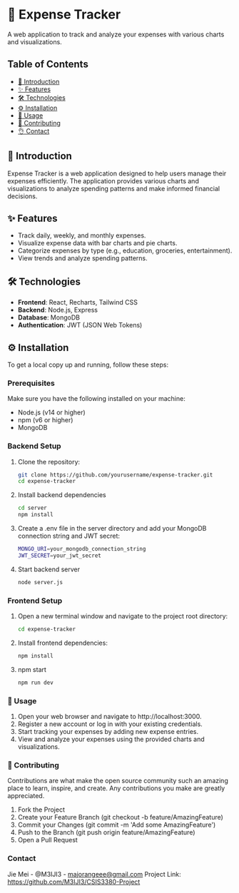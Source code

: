 # 💸 Expense Tracker

A web application to track and analyze your expenses with various charts and visualizations.

## Table of Contents

- [📖 Introduction](#introduction)
- [✨ Features](#features)
- [🛠 Technologies](#technologies)
- [⚙️ Installation](#installation)
- [🚀 Usage](#usage)
- [🤝 Contributing](#contributing)
- [👌 Contact](#contact)

## 📖 Introduction

Expense Tracker is a web application designed to help users manage their expenses efficiently. The application provides various charts and visualizations to analyze spending patterns and make informed financial decisions.

## ✨ Features

- Track daily, weekly, and monthly expenses.
- Visualize expense data with bar charts and pie charts.
- Categorize expenses by type (e.g., education, groceries, entertainment).
- View trends and analyze spending patterns.

## 🛠 Technologies

- **Frontend**: React, Recharts, Tailwind CSS
- **Backend**: Node.js, Express
- **Database**: MongoDB
- **Authentication**: JWT (JSON Web Tokens)

## ⚙️ Installation

To get a local copy up and running, follow these steps:

### Prerequisites

Make sure you have the following installed on your machine:

- Node.js (v14 or higher)
- npm (v6 or higher)
- MongoDB

### Backend Setup

1. Clone the repository:

   ```bash
   git clone https://github.com/yourusername/expense-tracker.git
   cd expense-tracker

2. Install backend dependencies

   ```bash
   cd server
   npm install
   ```

3. Create a .env file in the server directory and add your MongoDB connection string and JWT secret:

   ```bash
   MONGO_URI=your_mongodb_connection_string
   JWT_SECRET=your_jwt_secret
   ```

4. Start backend server

   ```bash
   node server.js
   ```
   
### Frontend Setup

1. Open a new terminal window and navigate to the project root directory:

   
   ```bash
   cd expense-tracker
   ```

2. Install frontend dependencies:

   ```bash
   npm install
   ```

3. npm start
   
   ```bash
   npm run dev
   ```
   
### 🚀 Usage

1. Open your web browser and navigate to http://localhost:3000.
2. Register a new account or log in with your existing credentials.
3. Start tracking your expenses by adding new expense entries.
4. View and analyze your expenses using the provided charts and visualizations.

### 🤝 Contributing
Contributions are what make the open source community such an amazing place to learn, inspire, and create. Any contributions you make are greatly appreciated.

1. Fork the Project
2. Create your Feature Branch (git checkout -b feature/AmazingFeature)
3. Commit your Changes (git commit -m 'Add some AmazingFeature')
4. Push to the Branch (git push origin feature/AmazingFeature)
5. Open a Pull Request

### Contact

Jie Mei - @M3IJI3 - majorangeee@gmail.com
Project Link: https://github.com/M3IJI3/CSIS3380-Project
